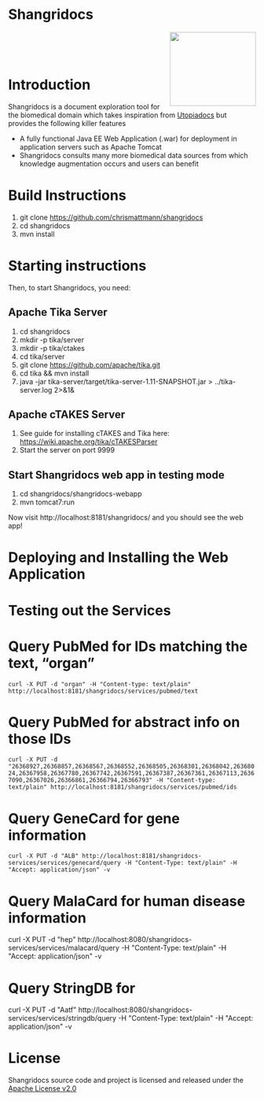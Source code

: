 # Shangridocs

<img src="https://github.com/chrismattmann/shangridocs/blob/convert-wicket/shangridocs-webapp/src/main/java/org/shangridocs/shangridocs_logo.gif" align="right" valign="top" width="175" height="150" />
<br/><br/><br/>

# Introduction
Shangridocs is a document exploration tool for the biomedical domain which takes inspiration
from [Utopiadocs](http://utopiadocs.com/) but provides the following killer features
 * A fully functional Java EE Web Application (.war) for deployment in application servers such as Apache Tomcat
 * Shangridocs consults many more biomedical data sources from which knowledge augmentation occurs and users can benefit

# Build Instructions
1. git clone https://github.com/chrismattmann/shangridocs
2. cd shangridocs
3. mvn install

# Starting instructions
Then, to start Shangridocs, you need:

## Apache Tika Server ##

1. cd shangridocs
2. mkdir -p tika/server
3. mkdir -p tika/ctakes
4. cd tika/server
5. git clone https://github.com/apache/tika.git
6. cd tika && mvn install
4. java -jar tika-server/target/tika-server-1.11-SNAPSHOT.jar > ../tika-server.log 2>&1&

## Apache cTAKES Server ##

1. See guide for installing cTAKES and Tika here:
https://wiki.apache.org/tika/cTAKESParser
2. Start the server on port 9999

## Start Shangridocs web app in testing mode

1. cd shangridocs/shangridocs-webapp
2. mvn tomcat7:run

Now visit http://localhost:8181/shangridocs/ and you 
should see the web app!

# Deploying and Installing the Web Application

# Testing out the Services
# Query PubMed for IDs matching the text, “organ”
`curl -X PUT -d "organ" -H "Content-type: text/plain" http://localhost:8181/shangridocs/services/pubmed/text`

# Query PubMed for abstract info on those IDs
`curl -X PUT -d "26368927,26368857,26368567,26368552,26368505,26368301,26368042,26368024,26367958,26367780,26367742,26367591,26367387,26367361,26367113,26367090,26367026,26366861,26366794,26366793" -H "Content-type: text/plain" http://localhost:8181/shangridocs/services/pubmed/ids`

# Query GeneCard for gene information
`curl -X PUT -d "ALB" http://localhost:8181/shangridocs-services/services/genecard/query -H "Content-Type: text/plain" -H "Accept: application/json" -v`

# Query MalaCard for human disease information
curl -X PUT -d "hep" http://localhost:8080/shangridocs-services/services/malacard/query -H "Content-Type: text/plain" -H "Accept: application/json" -v

# Query StringDB for
curl -X PUT -d "Aatf" http://localhost:8080/shangridocs-services/services/stringdb/query -H "Content-Type: text/plain" -H "Accept: application/json" -v

# License
Shangridocs source code and project is licensed and released under the [Apache License v2.0]() 

